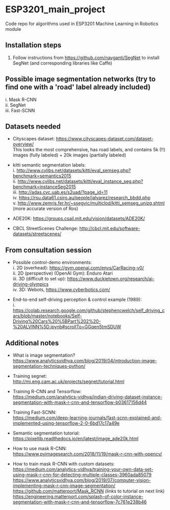 # ESP3201_main_project
Code repo for algorithms used in ESP3201 Machine Learning in Robotics module

## Installation steps
1. Follow instructions from https://github.com/navganti/SegNet to install SegNet (and corresponding libraries like Caffe)

## Possible image segmentation networks (try to find one with a 'road' label already included)
i. Mask R-CNN <br/>
ii. SegNet<br/>
iii. Fast-SCNN<br/>


## Datasets needed
- Cityscapes dataset: https://www.cityscapes-dataset.com/dataset-overview/ <br/>
This looks the most comprehensive, has road labels, and contains 5k (!!) images (fully labeled) + 20k images (partially labeled) <br/>

- kitti semantic segmentation labels:<br />
i. http://www.cvlibs.net/datasets/kitti/eval_semseg.php?benchmark=semantics2015<br />
ii. http://www.cvlibs.net/datasets/kitti/eval_instance_seg.php?benchmark=instanceSeg2015<br />
iii. http://adas.cvc.uab.es/s2uad/?page_id=11<br />
iv. https://rsu.data61.csiro.au/people/jalvarez/research_bbdd.php<br />
v. http://www.zemris.fer.hr/~ssegvic/multiclod/kitti_semseg_unizg.shtml (more accurate version of Ros)<br />

- ADE20K: https://groups.csail.mit.edu/vision/datasets/ADE20K/

- CBCL StreetScenes Challenge: http://cbcl.mit.edu/software-datasets/streetscenes/

## From consultation session

- Possible control-demo environments:<br/>
i. 2D (overhead): https://gym.openai.com/envs/CarRacing-v0/<br/>
ii. 2D (perspective) (OpenAI Gym): Enduro Atari<br/>
iii. 3D (difficult to set up): https://www.duckietown.org/research/ai-driving-olympics<br/>
iv. 3D: Webots, https://www.cyberbotics.com/ <br/>

- End-to-end self-driving perception & control example (1989):<br/>
i. https://colab.research.google.com/github/stephencwelch/self_driving_cars/blob/master/notebooks/Self-Driving%20Cars%20%5BPart%202%20-%20ALVINN%5D.ipynb#scrollTo=GGqen5tmSDUW<br/>


## Additional notes
- What is image segmentation?<br/>
https://www.analyticsvidhya.com/blog/2019/04/introduction-image-segmentation-techniques-python/<br/>

- Training segnet:<br/>
http://mi.eng.cam.ac.uk/projects/segnet/tutorial.html<br/>

- Training R-CNN and Tensorflow:<br/>
https://medium.com/analytics-vidhya/indian-driving-dataset-instance-segmentation-with-mask-r-cnn-and-tensorflow-b03617156d44

- Training Fast-SCNN:<br/>
https://medium.com/deep-learning-journals/fast-scnn-explained-and-implemented-using-tensorflow-2-0-6bd17c17a49e

- Semantic segmentation tutorial:<br/>
https://pixellib.readthedocs.io/en/latest/image_ade20k.html<br/>

- How to use mask R-CNN:<br/>
https://www.pyimagesearch.com/2018/11/19/mask-r-cnn-with-opencv/<br/>

- How to train mask R-CNN with custom datasets:<br/>
https://medium.com/analytics-vidhya/training-your-own-data-set-using-mask-r-cnn-for-detecting-multiple-classes-3960ada85079<br/>
https://www.analyticsvidhya.com/blog/2019/07/computer-vision-implementing-mask-r-cnn-image-segmentation/<br/>
https://github.com/matterport/Mask_RCNN (links to tutorial on next link)<br/>
https://engineering.matterport.com/splash-of-color-instance-segmentation-with-mask-r-cnn-and-tensorflow-7c761e238b46<br/>
